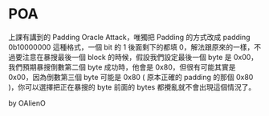 # POA

上課有講到的 Padding Oracle Attack，唯獨把 Padding 的方式改成 padding 0b10000000 這種格式，一個 bit 的 1 後面剩下的都填 0，解法跟原來的一樣，不過要注意在暴搜最後一個 block 的時候，假設我們設定最後一個 byte 是 0x00，我們預期暴搜倒數第二個 byte 成功時，他會是 0x80，但很有可能其實是 0x00，因為倒數第三個 byte 可能是 0x80 ( 原本正確的 padding 的那個 0x80 )，你可以選擇把正在暴搜的 byte 前面的 bytes 都攪亂就不會出現這個情況了。

by OAlienO